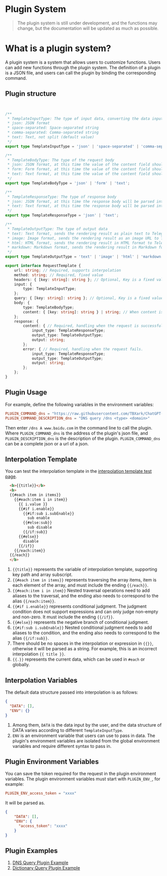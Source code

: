 # Plugin System

> The plugin system is still under development, and the functions may change, but the documentation will be updated as much as possible.


# What is a plugin system?

A plugin system is a system that allows users to customize functions. Users can add new functions through the plugin system. The definition of a plugin is a JSON file, and users can call the plugin by binding the corresponding command.


## Plugin structure

```typescript


/**
 * TemplateInputType: The type of input data, converting the data input from Telegram into the corresponding data type
 * json: JSON format
 * space-separated: Space-separated string
 * comma-separated: Comma-separated string
 * text: Text, not split (default value)
 */
export type TemplateInputType = 'json' | 'space-separated' | 'comma-separated' | 'text';

/**
 * TemplateBodyType: The type of the request body
 * json: JSON format, at this time the value of the content field should be an object, where the key is a fixed value, and the value supports interpolation
 * form: Form format, at this time the value of the content field should be an object, where the key is a fixed value, and the value supports interpolation
 * text: Text format, at this time the value of the content field should be a string, supporting interpolation
 */
export type TemplateBodyType = 'json' | 'form' | 'text';

/**
 * TemplateResponseType: The type of response body
 * json: JSON format, at this time the response body will be parsed into JSON format and passed to the next template for rendering
 * text: Text format, at this time the response body will be parsed into text format and passed to the next template for rendering
 */
export type TemplateResponseType = 'json' | 'text';

/**
 * TemplateOutputType: The type of output data
 * text: Text format, sends the rendering result as plain text to Telegram
 * image: Image format, sends the rendering result as an image URL to Telegram
 * html: HTML format, sends the rendering result in HTML format to Telegram
 * markdown: Markdown format, sends the rendering result in Markdown format to Telegram
 */
export type TemplateOutputType = 'text' | 'image' | 'html' | 'markdown';

export interface RequestTemplate {
    url: string; // Required, supports interpolation
    method: string; // Required, fixed value
    headers: { [key: string]: string }; // Optional, Key is a fixed value, Value supports interpolation.
    input: {
        type: TemplateInputType;
    };
    query: { [key: string]: string }; // Optional, Key is a fixed value, Value supports interpolation.
    body: {
        type: TemplateBodyType;
        content: { [key: string]: string } | string; // When content is an object, Key is a fixed value, and Value supports interpolation. When content is a string, it supports interpolation.
    };
    response: {
        content: { // Required, handling when the request is successful.
            input_type: TemplateResponseType;
            output_type: TemplateOutputType;
            output: string;
        };
        error: { // Required, handling when the request fails.
            input_type: TemplateResponseType;
            output_type: TemplateOutputType;
            output: string;
        };
    };
}
```


## Plugin Usage

For example, define the following variables in the environment variables:

```toml
PLUGIN_COMMAND_dns = "https://raw.githubusercontent.com/TBXark/ChatGPT-Telegram-Workers/dev/plugins/dns.json"
PLUGIN_COMMAND_DESCRIPTION_dns = "DNS query /dns <type> <domain>"
```

Then enter `/dns A www.baidu.com` in the command line to call the plugin.
Where `PLUGIN_COMMAND_dns` is the address of the plugin's json file, and `PLUGIN_DESCRIPTION_dns` is the description of the plugin.
`PLUGIN_COMMAND_dns` can be a complete json or a url of a json.


## Interpolation Template

You can test the interpolation template in the [interpolation template test page](https://interpolate-test.pages.dev).

```html
  <b>{{title}}</b>
  <b>
  {{#each item in items}}
    {{#each:item i in item}}
      {{ i.value }}
      {{#if i.enable}}
        {{#if:sub i.subEnable}}
          sub enable
        {{#else:sub}}
          sub disable
        {{/if:sub}}
      {{#else}}
        disable
      {{/if}}
    {{/each:item}}
  {{/each}}
  </b>
```

1. `{{title}}` represents the variable of interpolation template, supporting key path and array subscript.
2. `{{#each item in items}}` represents traversing the array items, item is each element of the array, and must include the ending `{{/each}}`.
3. `{{#each:item i in item}}` Nested traversal operations need to add aliases to the traversal, and the ending also needs to correspond to the alias `{{/each:item}}`.
4. `{{#if i.enable}}` represents conditional judgment. The judgment condition does not support expressions and can only judge non-empty and non-zero. It must include the ending `{{/if}}`.
5. `{{#else}}` represents the negative branch of conditional judgment.
6. `{{#if:sub i.subEnable}}` Nested conditional judgment needs to add aliases to the condition, and the ending also needs to correspond to the alias `{{/if:sub}}`.
7. There should be no spaces in the interpolation or expression in `{{}}`, otherwise it will be parsed as a string. For example, this is an incorrect interpolation `{{ title }}`.
8. `{{.}}` represents the current data, which can be used in `#each` or globally.


## Interpolation Variables

The default data structure passed into interpolation is as follows:

```json
{
  "DATA": [],
  "ENV": {}
}
```

1. Among them, `DATA` is the data input by the user, and the data structure of DATA varies according to different `TemplateInputType`.
2. `ENV` is an environment variable that users can use to pass in data. The plugin's environment variables are isolated from the global environment variables and require different syntax to pass in.


## Plugin Environment Variables

You can save the token required for the request in the plugin environment variables. The plugin environment variables must start with `PLUGIN_ENV_`, for example:
```toml
PLUGIN_ENV_access_token = "xxxx"
```

It will be parsed as.

```json
{
    "DATA": [],
    "ENV": {
      "access_token": "xxxx"
    }
}
```


## Plugin Examples

1. [DNS Query Plugin Example](dns.json)
2. [Dictionary Query Plugin Example](dicten.json)
